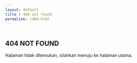```yaml
---
layout: default
title : 404 not found 
permalink: /404.html
---
```

<section class="py-5 mt-5">
    <div class="bg-white py-5">
        <div class="container py-5">
            <div class="row align-items-center">
                <div class="col-lg-5 px-5 mx-auto"><img src="{{ site.url }}/assets/img/404.webp" alt="" class="img-fluid mb-4 mb-lg-0"></div>
                <div class="col-lg-6">
                    <h2 class="font-weight-light">404 NOT FOUND</h2>
                    <p class="font-italic text-muted mb-4">Halaman tidak ditemukan, silahkan menuju ke halaman utama.</p>
                </div>
            </div>
        </div>
    </div>
</section>
